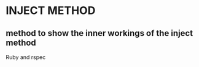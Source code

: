 INJECT METHOD
=============

method to show the inner workings of the inject method
------------------------------------------------------

Ruby and rspec